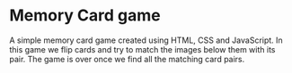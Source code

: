 # Memory Card game

A simple memory card game created using HTML, CSS and JavaScript. In this game we flip cards and try to match the images below them with its pair. The game is over once we find all the matching card pairs.
